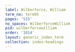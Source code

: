 ```yaml
---
label: Wilberforce, William
term_no: term95
pages: '515'
no_spaces: WilberforceWilliam
pid: wilberforcewilliam
order: '1014'
layout: generic_index_term
collection: index-headings
---
```

